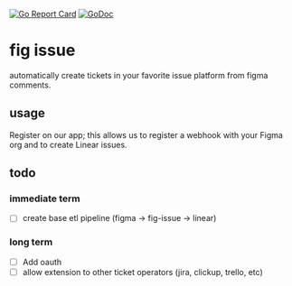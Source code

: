 [![Go Report Card](https://goreportcard.com/badge/github.com/cameronbrill/fig-issue)](https://goreportcard.com/report/github.com/cameronbrill/fig-issue)
[![GoDoc](https://godoc.org/github.com/cameronbrill/fig-issue?status.svg)](https://godoc.org/github.com/cameronbrill/fig-issue)

# fig issue

automatically create tickets in your favorite issue platform from figma comments.

## usage

Register on our app; this allows us to register a webhook with your Figma org and to create Linear issues.

## todo

### immediate term

- [ ] create base etl pipeline (figma -> fig-issue -> linear)

### long term

- [ ] Add oauth
- [ ] allow extension to other ticket operators (jira, clickup, trello, etc)

